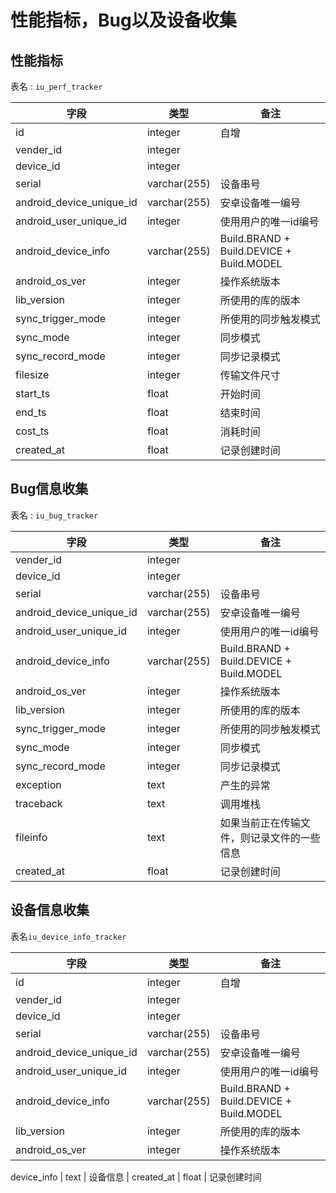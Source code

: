 # 性能指标，Bug以及设备收集

## 性能指标

表名 : `iu_perf_tracker`

字段                       | 类型           | 备注
------------------------ | ------------ | ----------------------------------------
id                       | integer      | 自增
vender_id                | integer      |
device_id                | integer      |
serial                   | varchar(255) | 设备串号
android_device_unique_id | varchar(255) | 安卓设备唯一编号
android_user_unique_id   | integer      | 使用用户的唯一id编号
android_device_info      | varchar(255) | Build.BRAND + Build.DEVICE + Build.MODEL
android_os_ver           | integer      | 操作系统版本
lib_version              | integer      | 所使用的库的版本
sync_trigger_mode        | integer      | 所使用的同步触发模式
sync_mode                | integer      | 同步模式
sync_record_mode         | integer      | 同步记录模式
filesize                 | integer      | 传输文件尺寸
start_ts                 | float        | 开始时间
end_ts                   | float        | 结束时间
cost_ts                  | float        | 消耗时间
created_at               | float        | 记录创建时间

## Bug信息收集

表名 : `iu_bug_tracker`

字段                       | 类型           | 备注
------------------------ | ------------ | ----------------------------------------
vender_id                | integer      |
device_id                | integer      |
serial                   | varchar(255) | 设备串号
android_device_unique_id | varchar(255) | 安卓设备唯一编号
android_user_unique_id   | integer      | 使用用户的唯一id编号
android_device_info      | varchar(255) | Build.BRAND + Build.DEVICE + Build.MODEL
android_os_ver           | integer      | 操作系统版本
lib_version              | integer      | 所使用的库的版本
sync_trigger_mode        | integer      | 所使用的同步触发模式
sync_mode                | integer      | 同步模式
sync_record_mode         | integer      | 同步记录模式
exception                | text         | 产生的异常
traceback                | text         | 调用堆栈
fileinfo                 | text         | 如果当前正在传输文件，则记录文件的一些信息
created_at               | float        | 记录创建时间

## 设备信息收集

表名`iu_device_info_tracker`

字段                       | 类型           | 备注
------------------------ | ------------ | ----------------------------------------
id                       | integer      | 自增
vender_id                | integer      |
device_id                | integer      |
serial                   | varchar(255) | 设备串号
android_device_unique_id | varchar(255) | 安卓设备唯一编号
android_user_unique_id   | integer      | 使用用户的唯一id编号
android_device_info      | varchar(255) | Build.BRAND + Build.DEVICE + Build.MODEL
lib_version              | integer      | 所使用的库的版本
android_os_ver           | integer      | 操作系统版本

device_info | text | 设备信息 | created_at | float | 记录创建时间
